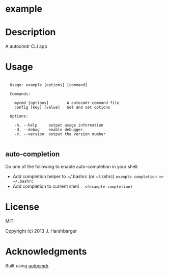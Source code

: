 example
=============

# Description

A autocmdr CLI app

# Usage

```

  Usage: example [options] [command]

  Commands:

    mycmd [options]        A autocmdr command file
    config [key] [value]   Get and set options

  Options:

    -h, --help     output usage information
    -d, --debug    enable debugger
    -V, --version  output the version number


```

## auto-completion

Do one of the following to enable auto-completion in your shell.

* Add completion helper to ~/.bashrc (or ~/.zshrc) `example completion >> ~/.bashrc`
* Add completion to current shell `. <(example completion)`

# License

MIT

Copyright (c) 2013 J. Harshbarger

# Acknowledgments

Built using [autocmdr](https://github.com/Hypercubed/autocmdr).